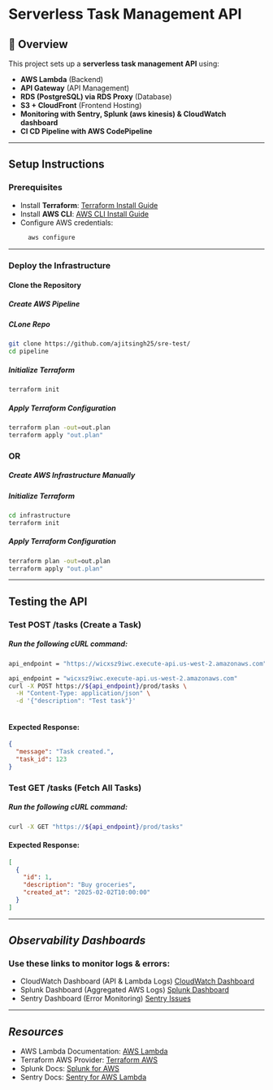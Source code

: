 # Serverless Task Management API

## 🚀 Overview
This project sets up a **serverless task management API** using:
- **AWS Lambda** (Backend)
- **API Gateway** (API Management)
- **RDS (PostgreSQL) via RDS Proxy** (Database)
- **S3 + CloudFront** (Frontend Hosting)
- **Monitoring with Sentry, Splunk (aws kinesis) & CloudWatch dashboard**
- **CI CD Pipeline with AWS CodePipeline**

---

## **Setup Instructions**
### **Prerequisites**
- Install **Terraform**: [Terraform Install Guide](https://developer.hashicorp.com/terraform/tutorials/aws-get-started/install-cli)
- Install **AWS CLI**: [AWS CLI Install Guide](https://aws.amazon.com/cli/)
- Configure AWS credentials:
  ```sh
    aws configure
  ```

---
###  **Deploy the Infrastructure**

#### Clone the Repository
##### Create AWS Pipeline
##### CLone Repo
``` sh
git clone https://github.com/ajitsingh25/sre-test/
cd pipeline
```
##### Initialize Terraform
``` sh
terraform init
```
##### Apply Terraform Configuration
``` sh
terraform plan -out=out.plan
terraform apply "out.plan"
```
### **OR** 
##### Create AWS Infrastructure Manually
##### Initialize Terraform
``` sh
cd infrastructure
terraform init
```
##### Apply Terraform Configuration
``` sh
terraform plan -out=out.plan
terraform apply "out.plan"
```
---

## **Testing the API**
### Test POST /tasks (Create a Task)
##### Run the following cURL command:

``` sh
api_endpoint = "https://wicxsz9iwc.execute-api.us-west-2.amazonaws.com"

api_endpoint = "wicxsz9iwc.execute-api.us-west-2.amazonaws.com"
curl -X POST https://${api_endpoint}/prod/tasks \
  -H "Content-Type: application/json" \
  -d '{"description": "Test task"}'
      
```
#### Expected Response:
``` json
{
  "message": "Task created.",
  "task_id": 123
}
```
###  Test GET /tasks (Fetch All Tasks)
##### Run the following cURL command:
``` sh
curl -X GET "https://${api_endpoint}/prod/tasks"
```
#### Expected Response:
``` json
[
  {
    "id": 1,
    "description": "Buy groceries",
    "created_at": "2025-02-02T10:00:00"
  }
]
```
---
## *Observability Dashboards*
### Use these links to monitor logs & errors:

- CloudWatch Dashboard (API & Lambda Logs) [CloudWatch Dashboard]()
- Splunk Dashboard (Aggregated AWS Logs) [Splunk Dashboard]()
- Sentry Dashboard (Error Monitoring) [Sentry Issues]()

---

## *Resources*
- AWS Lambda Documentation: [AWS Lambda]()
- Terraform AWS Provider: [Terraform AWS]()
- Splunk Docs: [Splunk for AWS]()
- Sentry Docs: [Sentry for AWS Lambda]()
